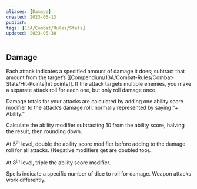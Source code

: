 ```yaml
---
aliases: [Damage]
created: 2023-05-13
publish: 
tags: [13A/Combat/Rules/Stats]
updated: 2023-05-30
---
```


## Damage

Each attack indicates a specified amount of damage it does; subtract that amount from the target’s [[Compendium/13A/Combat-Rules/Combat-Stats/Hit-Points|hit points]]. If the attack targets multiple enemies, you make a separate attack roll for each one, but only roll damage once.

Damage totals for your attacks are calculated by adding one ability score modifier to the attack’s damage roll, normally represented by saying “+ Ability.”

Calculate the ability modifier subtracting 10 from the ability score, halving the result, then rounding down.

At 5<sup>th</sup> level, double the ability score modifier before adding to the damage roll for all attacks. (Negative modifiers get are doubled too).

At 8<sup>th</sup> level, triple the ability score modifier.

Spells indicate a specific number of dice to roll for damage. Weapon attacks work differently.
